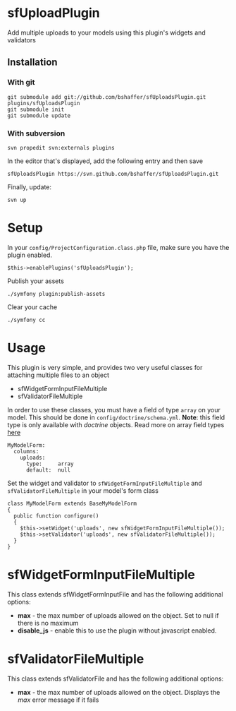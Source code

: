 sfUploadPlugin
==============

Add multiple uploads to your models using this plugin's widgets and validators

Installation
------------

### With git

    git submodule add git://github.com/bshaffer/sfUploadsPlugin.git plugins/sfUploadsPlugin
    git submodule init
    git submodule update

### With subversion

    svn propedit svn:externals plugins

In the editor that's displayed, add the following entry and then save

    sfUploadsPlugin https://svn.github.com/bshaffer/sfUploadsPlugin.git

Finally, update:

    svn up

# Setup

In your `config/ProjectConfiguration.class.php` file, make sure you have
the plugin enabled.

    $this->enablePlugins('sfUploadsPlugin');
    
Publish your assets

    ./symfony plugin:publish-assets

Clear your cache

    ./symfony cc

# Usage

This plugin is very simple, and provides two very useful classes for attaching multiple files to an object

* sfWidgetFormInputFileMultiple
* sfValidatorFileMultiple

In order to use these classes, you must have a field of type `array` on your model.  This should be done in `config/doctrine/schema.yml`.
**Note**: this field type is only available with _doctrine_ objects.  Read more on array field types [here](http://www.doctrine-project.org/documentation/manual/1_0/en/defining-models:columns:data-types#array)

    MyModelForm:
      columns:
        uploads:
          type:     array
          default:  null
          
Set the widget and validator to `sfWidgetFormInputFileMultiple` and `sfValidatorFileMultiple` in your model's form class

    class MyModelForm extends BaseMyModelForm
    {
      public function configure()
      {
        $this->setWidget('uploads', new sfWidgetFormInputFileMultiple());
        $this->setValidator('uploads', new sfValidatorFileMultiple());
      }
    }
    
# sfWidgetFormInputFileMultiple

This class extends sfWidgetFormInputFile and has the following additional options:

 * **max** - the max number of uploads allowed on the object.  Set to null if there is no maximum
 * **disable_js** - enable this to use the plugin without javascript enabled.
 
# sfValidatorFileMultiple

This class extends sfValidatorFile and has the following additional options:

 * **max** - the max number of uploads allowed on the object.  Displays the _max_ error message if it fails
 